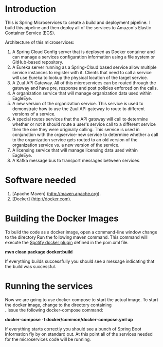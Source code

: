 # Introduction
This is Spring Microservices to create a build and deployment pipeline. I build this pipeline and then deploy all of the services to Amazon's Elastic Container Service (ECS).

Architecture of  this microservices:

1.  A Spring Cloud Config server that is deployed as Docker container and can manage a services configuration information using a file system or GitHub-based repository.
2.  A Eureka server running as a Spring-Cloud based service allow multiple service instances to register with it.  Clients that need to call a service will use Eureka to lookup the physical location of the target service.
3.  A Zuul API Gateway.  All of this microservices can be routed through the gateway and have pre, response and
post policies enforced on the calls.
4.  A organization service that will manage organization data used within EagleEye.
5.  A new version of the organization service.  This service is used to demonstrate how to use the Zuul API gateway to route to different versions of a service.
6.  A special routes services that the API gateway will call to determine whether or not it should route a user's service call to a different service then the one they were originally calling.  This service is used in conjunction with the orgservice-new service to determine whether a call to the organization service gets routed to an old version of the organization service vs. a new version of the service.
7.  A licensing service that will manage licensing data used within EagleEye.
8.  A Kafka message bus to transport messages between services.


# Software needed
1.	[Apache Maven] (http://maven.apache.org).
2.	[Docker] (http://docker.com). 
# Building the Docker Images 
To build the code as a docker image, open a command-line window change to the directory 
Run the following maven command.  This command will execute the [Spotify docker plugin](https://github.com/spotify/docker-maven-plugin) defined in the pom.xml file.  

   **mvn clean package docker:build**

If everything builds successfully you should see a message indicating that the build was successful.

# Running the services 
Now we are going to use docker-compose to start the actual image.  To start the docker image,
change to the directory containing  
.  Issue the following docker-compose command:

   **docker-compose -f docker/common/docker-compose.yml up**

If everything starts correctly you should see a bunch of Spring Boot information fly by on standard out.  At this point all of the services needed for the microservices code will be running.
